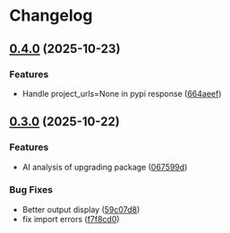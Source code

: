 # Changelog

## [0.4.0](https://github.com/ontherivt/req-update-check/compare/v0.3.0...v0.4.0) (2025-10-23)


### Features

* Handle project_urls=None in pypi response ([664aeef](https://github.com/ontherivt/req-update-check/commit/664aeef2e75ad19c3bd7a89bbffa81fcfaaa9cbb))

## [0.3.0](https://github.com/ontherivt/req-update-check/compare/v0.2.2...v0.3.0) (2025-10-22)


### Features

* AI analysis of upgrading package ([067599d](https://github.com/ontherivt/req-update-check/commit/067599d565b3e35913b5e786933539a670fbcc56))


### Bug Fixes

* Better output display ([59c07d8](https://github.com/ontherivt/req-update-check/commit/59c07d808f9622ce8df17e150f1ce53996e9e489))
* fix import errors ([f7f8cd0](https://github.com/ontherivt/req-update-check/commit/f7f8cd0a41626b5714eed967b048bb912f72e886))
